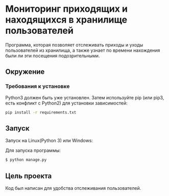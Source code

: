 # Мониторинг приходящих и находящихся в хранилище пользователей

Программа, которая позволяет отслеживать приходы и уходы пользователей из хранилища, а также узнает по времени нахождения были ли эти посещения подозрительными.

## Окружение

### Требования к установке

Python3 должен быть уже установлен. Затем используйте pip (или pip3, есть конфликт с Python2) для установки зависимостей:

```bash
pip install -r requirements.txt
```
## Запуск

Запуск на Linux(Python 3) или Windows:


Для запуска программы:

```bash
$ python manage.py
```


## Цель проекта

Код был написан для удобства отслеживания пользователей.
